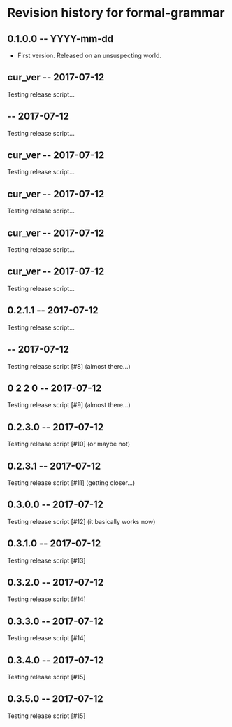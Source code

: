 # Revision history for formal-grammar

## 0.1.0.0  -- YYYY-mm-dd

* First version. Released on an unsuspecting world.
    
    
## cur_ver -- 2017-07-12

Testing release script...

    
    
##  -- 2017-07-12

Testing release script...

    
    
## cur_ver -- 2017-07-12

Testing release script...

    
    
## cur_ver -- 2017-07-12

Testing release script...

    
    
## cur_ver -- 2017-07-12

Testing release script...

    
    
## cur_ver -- 2017-07-12

Testing release script...

    
    
## 0.2.1.1 -- 2017-07-12

Testing release script...

    
    
##  -- 2017-07-12

Testing release script [#8] (almost there...)
    
    
## 0 2 2 0 -- 2017-07-12

Testing release script [#9] (almost there...)
    
    
## 0.2.3.0 -- 2017-07-12

Testing release script [#10] (or maybe not)
    
    
## 0.2.3.1 -- 2017-07-12

Testing release script [#11] (getting closer...)
    
    
## 0.3.0.0 -- 2017-07-12

Testing release script [#12] (it basically works now)
    
    
## 0.3.1.0 -- 2017-07-12

Testing release script [#13]
    
    
## 0.3.2.0 -- 2017-07-12

Testing release script [#14]
    
    
## 0.3.3.0 -- 2017-07-12

Testing release script [#14]
    
    
## 0.3.4.0 -- 2017-07-12

Testing release script [#15]
    
    
## 0.3.5.0 -- 2017-07-12

Testing release script [#15]
